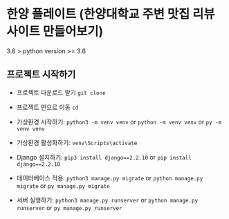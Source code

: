 # 한양 플레이트 (한양대학교 주변 맛집 리뷰 사이트 만들어보기)

3.8 > python version >= 3.6

## 프로젝트 시작하기
- 프로젝트 다운로드 받기 `git clone `
- 프로젝트 안으로 이동 `cd `
- 가상환경 시작하기: `python3 -m venv venv` or `python -m venv venv` or `py -m venv venv`
- 가상환경 활성화하기: `venv\Scripts\activate`

- Django 설치하기: `pip3 install django==2.2.10` or `pip install django==2.2.10`
- 데이터베이스 적용: `python3 manage.py migrate` or `python manage.py migrate` or `py manage.py migrate`
- 서버 실행하기: `python3 manage.py runserver` or `python manage.py runserver` or `py manage.py runserver`

